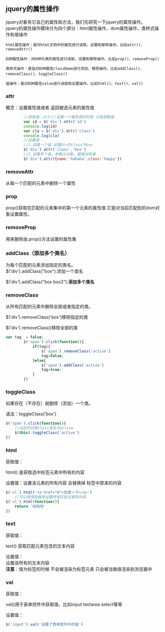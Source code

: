 ## jquery的属性操作

jquery对象有它自己的属性和方法，我们先研究一下jquery的属性操作。  
jquery的属性操作模块分为四个部分：html属性操作，dom属性操作，类样式操作和值操作

```
html属性操作：是对html文档中的属性进行读取，设置和移除操作。比如attr()、removeAttr()

DOM属性操作：对DOM元素的属性进行读取，设置和移除操作。比如prop()、removeProp()

类样式操作：是指对DOM属性className进行添加，移除操作。比如addClass()、removeClass()、toggleClass()

值操作：是对DOM属性value进行读取和设置操作。比如html()、text()、val()
```

### attr

概念：设置属性值或者 返回被选元素的属性值

```javascript
        //获取值：attr()设置一个属性值的时候 只是获取值
        var id = $('div').attr('id')
        console.log(id)
        var cla = $('div').attr('class')
        console.log(cla)
        //设置值
        //1.设置一个值 设置div的class为box
        $('div').attr('class','box')
        //2.设置多个值，参数为对象，键值对存储
        $('div').attr({name:'hahaha',class:'happy'})
```

### removeAttr

从每一个匹配的元素中删除一个属性

### prop

prop\(\)获取在匹配的元素集中的第一个元素的属性值.它是对当前匹配到的dom对象设置属性。

### removeProp

用来删除由.prop\(\)方法设置的属性集

### addClass（添加多个类名）

为每个匹配的元素添加指定的类名。  
$\('div'\).addClass\("box"\):添加一个类名

$\('div'\).addClass\("box box2"\):**添加多个类名**

### removeClass

从所有匹配的元素中删除全部或者指定的类。

$\('div'\).removeClass\('box'\)移除指定的类

$\('div'\).removeClass\(\)移除全部的类

```javascript
var tag  = false;
        $('span').click(function(){
            if(tag){
                $('span').removeClass('active')
                tag=false;
            }else{
                $('span').addClass('active')
                tag=true;
            }    
        })
```

### toggleClass

如果存在（不存在）就删除（添加）一个类。

语法：toggleClass\('box'\)

```javascript
$('span').click(function(){
    //动态的切换class类名为active
    $(this).toggleClass('active')
})
```

### html

获取值：

html\(\) 是获取选中标签元素中所有的内容

设置值：设置该元素的所有内容 会替换掉 标签中原来的内容

```javascript
$('ul').html('<a href="#">百度一下</a>')
    //可以使用函数来设置所有匹配元素的内容
$('ul').html(function(){
    return '哈哈哈'
})
```

### text

获取值：

text\(\) 获取匹配元素包含的文本内容

设置值：  
设置该所有的文本内容   
**注意**：值为标签的时候 不会被渲染为标签元素 只会被当做值渲染到浏览器中

### val

获取值：

val\(\)用于表单控件中获取值，比如input textarea select等等

设置值：

```javascript
$('input').val('设置了表单控件中的值')
```



